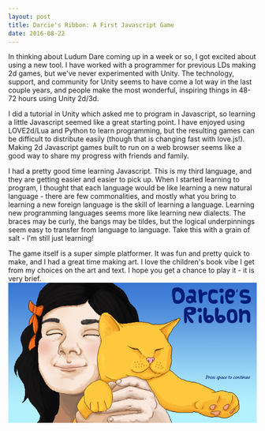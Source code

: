 ```yaml
---
layout: post
title: Darcie's Ribbon: A First Javascript Game
date: 2016-08-22
---
```


In thinking about Ludum Dare coming up in a week or so, I got excited about using a new tool. I have worked with a programmer for previous LDs making 2d games, but we've never experimented with Unity. The technology, support, and community for Unity seems to have come a lot way in the last couple years, and people make the most wonderful, inspiring things in 48-72 hours using Unity 2d/3d.

I did a tutorial in Unity which asked me to program in Javascript, so learning a little Javascript seemed like a great starting point. I have enjoyed using LOVE2d/Lua and Python to learn programming, but the resulting games can be difficult to distribute easily (though that is changing fast with love.js!). Making 2d Javascript games built to run on a web browser seems like a good way to share my progress with friends and family.

I had a pretty good time learning Javascript. This is my third language, and they are getting easier and easier to pick up. When I started learning to program, I thought that each language would be like learning a new natural language - there are few commonalities, and mostly what you bring to learning a new foreign language is the skill of learning a language. Learning new programming languages seems more like learning new dialects. The braces may be curly, the bangs may be tildes, but the logical underpinnings seem easy to transfer from language to language. Take this with a grain of salt - I'm still just learning!

The game itself is a super simple platformer. It was fun and pretty quick to make, and I had a great time making art. I love the children's book vibe I get from my choices on the art and text. I hope you get a chance to play it - it is very brief. 
[![Play Darcie's Ribbon](https://raw.githubusercontent.com/katieamazing/katieamazing.github.io/master/games/Darcies-Ribbon/splash1.png)](http://katieamazing.com/games/Darcies-Ribbon/)
